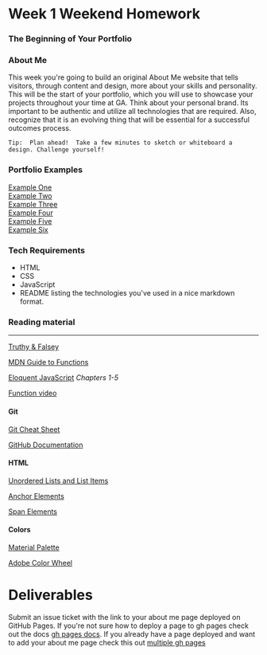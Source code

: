 # Week 1 Weekend Homework

### The Beginning of Your Portfolio

### About Me

This week you're going to build an original About Me website that tells visitors, through content and design, more about your skills and personality. This will be the start of your portfolio, which you will use to showcase your projects throughout your time at GA. Think about your personal brand.  Its important to be authentic and utilize all technologies that are required. Also, recognize that it is an evolving thing that will be essential for a successful outcomes process.

	Tip:  Plan ahead!  Take a few minutes to sketch or whiteboard a design. Challenge yourself!  

### Portfolio Examples
<a href="http://erik-jonsson.com/">Example One</a></br>
<a href="http://www.colettemolleur.com/">Example Two</a></br>
<a href="http://www.scottusrobus.com/">Example Three</a></br>
<a href="http://www.timbrack.de/">Example Four</a></br>
<a href="http://www.madebywater.com/">Example Five</a></br>
<a href="http://www.adhamdannaway.com/">Example Six</a></br>

### Tech Requirements
- HTML
- CSS
- JavaScript
- README listing the technologies you've used in a nice markdown format.


### Reading material
-----------------
[Truthy & Falsey](https://j11y.io/javascript/truthy-falsey/)

[MDN Guide to Functions](https://developer.mozilla.org/en-US/docs/Web/JavaScript/Guide/Functions)

[Eloquent JavaScript](http://eloquentjavascript.net/) *Chapters 1-5*

[Function video](https://generalassembly.wistia.com/medias/g1w03wkvth)

#### Git
[Git Cheat Sheet](https://services.github.com/on-demand/downloads/github-git-cheat-sheet.pdf)

[GitHub Documentation](https://help.github.com/)

#### HTML
[Unordered Lists and List Items](https://developer.mozilla.org/en-US/docs/Web/HTML/Element/li)

[Anchor Elements](https://developer.mozilla.org/en-US/docs/Web/HTML/Element/a)

[Span Elements](https://developer.mozilla.org/en-US/docs/Web/HTML/Element/span)

#### Colors
[Material Palette](http://www.materialpalette.com/)

[Adobe Color Wheel](https://color.adobe.com/create/color-wheel/)

# Deliverables
Submit an issue ticket with the link to your about me page deployed on GitHub Pages. If you're not sure how to deploy a page to gh pages  check out the docs [gh pages docs](https://pages.github.com/). If you already have a page deployed and want to add your about me page check this out [multiple gh pages](https://help.github.com/articles/user-organization-and-project-pages/)
